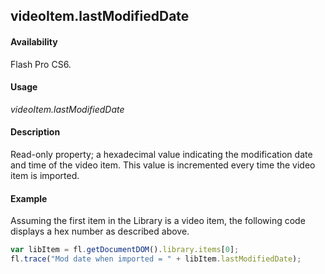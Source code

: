 ## videoItem.lastModifiedDate

#### Availability

Flash Pro CS6.

#### Usage

*videoItem.lastModifiedDate*

#### Description

Read-only property; a hexadecimal value indicating the modification date and time of the video item. This value is incremented every time the video item is imported.

#### Example

Assuming the first item in the Library is a video item, the following code displays a hex number as described above.

```javascript
var libItem = fl.getDocumentDOM().library.items[0];
fl.trace("Mod date when imported = " + libItem.lastModifiedDate);

```